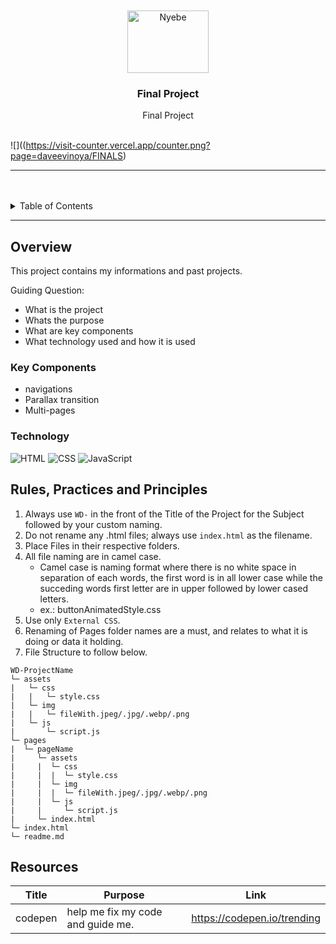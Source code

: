 <a name="readme-top">

<br/>

<br />
<div align="center">
  <a href="https://github.com/daveevinoya/">
  <!-- TODO: If you want to add logo or banner you can add it here -->
    <img src="https://scontent.fmnl17-6.fna.fbcdn.net/v/t39.30808-6/301193633_465998728871091_256315140181839029_n.jpg?_nc_cat=109&ccb=1-7&_nc_sid=6ee11a&_nc_eui2=AeFcigvp8n0c0vpNGBpUB4hj60LEVMDz_7XrQsRUwPP_tc2PkokQbfW1sHczlMNkXh_Ek6-ytU3OZ7LrkXjNJGcG&_nc_ohc=Ki3TDiJy3ycQ7kNvgEpuQnl&_nc_ht=scontent.fmnl17-6.fna&oh=00_AYB0OwXO8M2qkxlrBAVsliV-6WYtgbBIOUi3-a-lDsA4ig&oe=66AA3837" alt="Nyebe" width="130" height="100">
  </a>
<!-- TODO: Change Title to the name of the title of your Project -->
  <h3 align="center">Final Project</h3>
</div>
<!-- TODO: Make a short description -->
<div align="center">
 Final Project
</div>

<br />

<!-- TODO: Change the zyx-0314 into your github username  -->
<!-- TODO: Change the WD-Template-Project into the same name of your folder -->
![]((https://visit-counter.vercel.app/counter.png?page=daveevinoya/FINALS)

---

<br />
<br />

<!-- TODO: If you want to add more layers for your readme -->
<details>
  <summary>Table of Contents</summary>
  <ol>
    <li>
      <a href="#overview">Overview</a>
      <ol>
        <li>
          <a href="#key-components">Key Components</a>
        </li>
        <li>
          <a href="#technology">Technology</a>
        </li>
      </ol>
    </li>
    <li>
      <a href="#rule,-practices-and-principles">Rules, Practices and Principles</a>
    </li>
    <li>
      <a href="#resources">Resources</a>
    </li>
  </ol>
</details>

---

## Overview

<!-- TODO: To be changed -->
<!-- The following are just sample -->
This project contains my informations and past projects.

Guiding Question:
- What is the project
- Whats the purpose
- What are key components
- What technology used and how it is used

### Key Components
<!-- TODO: List of Key Components -->
<!-- The following are just sample -->
- navigations
- Parallax transition
- Multi-pages


### Technology
<!-- TODO: List of Technology Used -->
![HTML](https://img.shields.io/badge/HTML-E34F26?style=for-the-badge&logo=html5&logoColor=white)
![CSS](https://img.shields.io/badge/CSS-1572B6?style=for-the-badge&logo=css3&logoColor=white)
![JavaScript](https://img.shields.io/badge/JavaScript-F7DF1E?style=for-the-badge&logo=javascript&logoColor=white)

## Rules, Practices and Principles
1. Always use `WD-` in the front of the Title of the Project for the Subject followed by your custom naming.
2. Do not rename any .html files; always use `index.html` as the filename.
3. Place Files in their respective folders.
4. All file naming are in camel case.
   - Camel case is naming format where there is no white space in separation of each words, the first word is in all lower case while the succeding words first letter are in upper followed by lower cased letters.
   - ex.: buttonAnimatedStyle.css
5. Use only `External CSS`.
6. Renaming of Pages folder names are a must, and relates to what it is doing or data it holding.
7. File Structure to follow below.

```
WD-ProjectName
└─ assets
|   └─ css
|   |   └─ style.css
|   └─ img
|   |   └─ fileWith.jpeg/.jpg/.webp/.png
|   └─ js
|       └─ script.js
└─ pages
|  └─ pageName
|     └─ assets
|     |  └─ css
|     |  |  └─ style.css
|     |  └─ img
|     |  |  └─ fileWith.jpeg/.jpg/.webp/.png
|     |  └─ js
|     |     └─ script.js
|     └─ index.html
└─ index.html
└─ readme.md
```

## Resources

<!-- TODO: Add References -->
| Title | Purpose | Link |
|-|-|-|
| codepen | help me fix my code and guide me. | https://codepen.io/trending |
